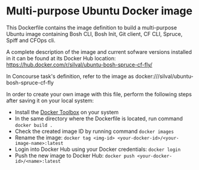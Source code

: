 # Multi-purpose Ubuntu Docker image

This Dockerfile contains the image definition to build a multi-purpose Ubuntu image containing Bosh CLI, Bosh Init, Git client, CF CLI, Spruce, Spiff and CFOps cli.

A complete description of the image and current sofware versions installed in it can be found at its Docker Hub location:
https://hub.docker.com/r/silval/ubuntu-bosh-spruce-cf-fly/

In Concourse task's definition, refer to the image as docker:///silval/ubuntu-bosh-spruce-cf-fly

In order to create your own image with this file, perform the following steps after saving it on your local system:
- Install the [Docker Toolbox](https://www.docker.com/products/docker-toolbox) on your system
- In the same directory where the Dockerfile is located,  run command ```docker build .```
- Check the created image ID by running command ```docker images```
- Rename the image: ```docker tag <img-id> <your-docker-id>/<your-image-name>:latest```
- Login into Docker Hub using your Docker credentials: ```docker login```
- Push the new image to Docker Hub: ```docker push <your-docker-id>/<name>:latest```
